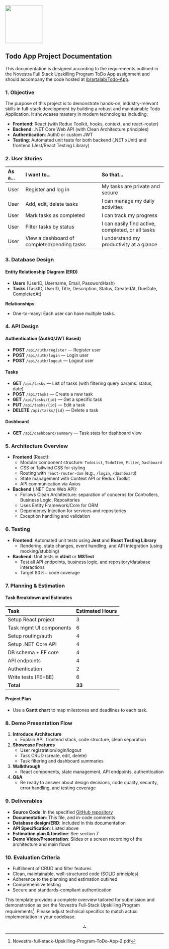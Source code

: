 <img src="https://r2cdn.perplexity.ai/pplx-full-logo-primary-dark%402x.png" class="logo" width="120"/>

## Todo App Project Documentation

This documentation is designed according to the requirements outlined in the Novestra Full Stack Upskilling Program ToDo App assignment and should accompany the code hosted at [ibrartalab/Todo-App](https://github.com/ibrartalab/Todo-App).

### 1. Objective

The purpose of this project is to demonstrate hands-on, industry-relevant skills in full-stack development by building a robust and maintainable Todo Application. It showcases mastery in modern technologies including:

- **Frontend**: React (with Redux Toolkit, hooks, context, and react-router)
- **Backend**: .NET Core Web API (with Clean Architecture principles)
- **Authentication**: Auth0 or custom JWT
- **Testing**: Automated unit tests for both backend (.NET xUnit) and frontend (Jest/React Testing Library)


### 2. User Stories

| As a... | I want to... | So that... |
| :-- | :-- | :-- |
| User | Register and log in | My tasks are private and secure |
| User | Add, edit, delete tasks | I can manage my daily activities |
| User | Mark tasks as completed | I can track my progress |
| User | Filter tasks by status | I can easily find active, completed, or all tasks |
| User | View a dashboard of completed/pending tasks | I understand my productivity at a glance |

### 3. Database Design

#### Entity Relationship Diagram (ERD)

- **Users** (UserID, Username, Email, PasswordHash)
- **Tasks** (TaskID, UserID, Title, Description, Status, CreatedAt, DueDate, CompletedAt)

**Relationships**:

- One-to-many: Each user can have multiple tasks.


### 4. API Design

#### Authentication (Auth0/JWT Based)

- **POST** `/api/auth/register` — Register user
- **POST** `/api/auth/login` — Login user
- **POST** `/api/auth/logout` — Logout user


#### Tasks

- **GET** `/api/tasks` — List of tasks (with filtering query params: status, date)
- **POST** `/api/tasks` — Create a new task
- **GET** `/api/tasks/{id}` — Get a specific task
- **PUT** `/api/tasks/{id}` — Edit a task
- **DELETE** `/api/tasks/{id}` — Delete a task


#### Dashboard

- **GET** `/api/dashboard/summary` — Task stats for dashboard view


### 5. Architecture Overview

- **Frontend** (React):
    - Modular component structure: `TodoList`, `TodoItem`, `Filter`, `Dashboard`
    - CSS or Tailwind CSS for styling
    - Routing with `react-router-dom` (e.g., `/login`, `/dashboard`)
    - State management with Context API or Redux Toolkit
    - API communication via Axios
- **Backend** (.NET Core Web API):
    - Follows Clean Architecture: separation of concerns for Controllers, Business Logic, Repositories
    - Uses Entity Framework/Core for ORM
    - Dependency Injection for services and repositories
    - Exception handling and validation


### 6. Testing

- **Frontend**: Automated unit tests using **Jest** and **React Testing Library**
    - Rendering, state changes, event handling, and API integration (using mocking/stubbing)
- **Backend**: Unit tests in **xUnit** or **MSTest**
    - Test all API endpoints, business logic, and repository/database interactions
    - Target 80%+ code coverage


### 7. Planning \& Estimation

#### Task Breakdown and Estimates

| Task | Estimated Hours |
| :-- | :-- |
| Setup React project | 3 |
| Task mgmt UI components | 6 |
| Setup routing/auth | 4 |
| Setup .NET Core API | 4 |
| DB schema + EF core | 4 |
| API endpoints | 4 |
| Authentication | 2 |
| Write tests (FE+BE) | 6 |
| **Total** | **33** |

#### Project Plan

- Use a **Gantt chart** to map milestones and deadlines to each task.


### 8. Demo Presentation Flow

1. **Introduce Architecture**
    - Explain API, frontend stack, code structure, clean separation
2. **Showcase Features**
    - User registration/login/logout
    - Task CRUD (create, edit, delete)
    - Task filtering and dashboard summaries
3. **Walkthrough**
    - React components, state management, API endpoints, authentication
4. **Q\&A**
    - Be ready to answer about design decisions, code quality, security, error handling, and testing coverage

### 9. Deliverables

- **Source Code**: In the specified [GitHub repository](https://github.com/ibrartalab/Todo-App)
- **Documentation**: This file, and in-code comments
- **Database design/ERD**: Included in this documentation
- **API Specification**: Listed above
- **Estimation plan \& timeline**: See section 7
- **Demo Video/Presentation**: Slides or a screen recording of the architecture and main flows


### 10. Evaluation Criteria

- Fulfillment of CRUD and filter features
- Clean, maintainable, well-structured code (SOLID principles)
- Adherence to the planning and estimation outlined
- Comprehensive testing
- Secure and standards-compliant authentication

This template provides a complete overview tailored for submission and demonstration as per the Novestra Full-Stack Upskilling Program requirements[^1]. Please adjust technical specifics to match actual implementation in your codebase.

<div style="text-align: center">⁂</div>

[^1]: Novestra-full-stack-Upskilling-Program-ToDo-App-2.pdf

[^2]: https://github.com/ibrartalab/Todo-App.

[^3]: https://github.com/topics/todo-list-app

[^4]: https://github.com/topics/todo-app

[^5]: https://github.com/topics/react-todo-app

[^6]: https://github.com/topics/mern-todo-app

[^7]: https://pkg.go.dev/github.com/matthieukhl/go-todo-app

[^8]: https://github.com/rd273001/TODO-App

[^9]: https://fintech.theodo.com/blog-posts/build-a-real-time-todo-app-in-30-minutes-with-reactjs-typescript-and-firebase

[^10]: https://developer.mozilla.org/en-US/docs/Learn_web_development/Core/Frameworks_libraries/React_todo_list_beginning

[^11]: https://github.com/topics/todoapp

[^12]: https://gitlab.com/todo4390331/todoapp

